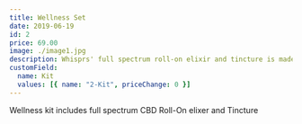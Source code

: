 ```yaml
---
title: Wellness Set
date: 2019-06-19
id: 2
price: 69.00
image: ./image1.jpg
description: Whisprs' full spectrum roll-on elixir and tincture is made with full spectrum CBD, nootropic and essential oils
customField:
  name: Kit
  values: [{ name: "2-Kit", priceChange: 0 }]
---
```


Wellness kit includes full spectrum CBD Roll-On elixer and Tincture
